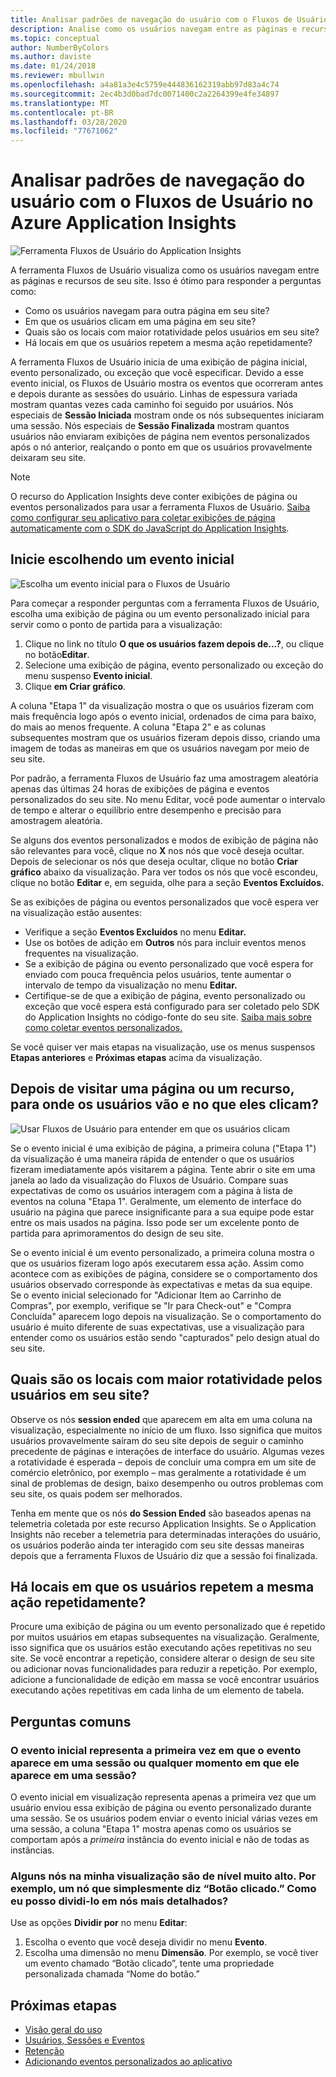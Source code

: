 ```yaml
---
title: Analisar padrões de navegação do usuário com o Fluxos de Usuário no Azure Application Insights | Microsoft Docs
description: Analise como os usuários navegam entre as páginas e recursos de seu aplicativo Web.
ms.topic: conceptual
author: NumberByColors
ms.author: daviste
ms.date: 01/24/2018
ms.reviewer: mbullwin
ms.openlocfilehash: a4a81a3e4c5759e444836162319abb97d83a4c74
ms.sourcegitcommit: 2ec4b3d0bad7dc0071400c2a2264399e4fe34897
ms.translationtype: MT
ms.contentlocale: pt-BR
ms.lasthandoff: 03/28/2020
ms.locfileid: "77671062"
---
```

# <a name="analyze-user-navigation-patterns-with-user-flows-in-application-insights"></a>Analisar padrões de navegação do usuário com o Fluxos de Usuário no Azure Application Insights

![Ferramenta Fluxos de Usuário do Application Insights](./media/usage-flows/00001-flows.png)

A ferramenta Fluxos de Usuário visualiza como os usuários navegam entre as páginas e recursos de seu site. Isso é ótimo para responder a perguntas como:

* Como os usuários navegam para outra página em seu site?
* Em que os usuários clicam em uma página em seu site?
* Quais são os locais com maior rotatividade pelos usuários em seu site?
* Há locais em que os usuários repetem a mesma ação repetidamente?

A ferramenta Fluxos de Usuário inicia de uma exibição de página inicial, evento personalizado, ou exceção que você especificar. Devido a esse evento inicial, os Fluxos de Usuário mostra os eventos que ocorreram antes e depois durante as sessões do usuário. Linhas de espessura variada mostram quantas vezes cada caminho foi seguido por usuários. Nós especiais de **Sessão Iniciada** mostram onde os nós subsequentes iniciaram uma sessão. Nós especiais de **Sessão Finalizada** mostram quantos usuários não enviaram exibições de página nem eventos personalizados após o nó anterior, realçando o ponto em que os usuários provavelmente deixaram seu site.

> [!NOTE]
> O recurso do Application Insights deve conter exibições de página ou eventos personalizados para usar a ferramenta Fluxos de Usuário. [Saiba como configurar seu aplicativo para coletar exibições de página automaticamente com o SDK do JavaScript do Application Insights](../../azure-monitor/app/javascript.md).
>
>

## <a name="start-by-choosing-an-initial-event"></a>Inicie escolhendo um evento inicial

![Escolha um evento inicial para o Fluxos de Usuário](./media/usage-flows/00002-flows-initial-event.png)

Para começar a responder perguntas com a ferramenta Fluxos de Usuário, escolha uma exibição de página ou um evento personalizado inicial para servir como o ponto de partida para a visualização:

1. Clique no link no título **O que os usuários fazem depois de...?**, ou clique no botão**Editar**.
2. Selecione uma exibição de página, evento personalizado ou exceção do menu suspenso **Evento inicial**.
3. Clique **em Criar gráfico**.

A coluna "Etapa 1" da visualização mostra o que os usuários fizeram com mais frequência logo após o evento inicial, ordenados de cima para baixo, do mais ao menos frequente. A coluna "Etapa 2" e as colunas subsequentes mostram que os usuários fizeram depois disso, criando uma imagem de todas as maneiras em que os usuários navegam por meio de seu site.

Por padrão, a ferramenta Fluxos de Usuário faz uma amostragem aleatória apenas das últimas 24 horas de exibições de página e eventos personalizados do seu site. No menu Editar, você pode aumentar o intervalo de tempo e alterar o equilíbrio entre desempenho e precisão para amostragem aleatória.

Se alguns dos eventos personalizados e modos de exibição de página não são relevantes para você, clique no **X** nos nós que você deseja ocultar. Depois de selecionar os nós que deseja ocultar, clique no botão **Criar gráfico** abaixo da visualização. Para ver todos os nós que você escondeu, clique no botão **Editar** e, em seguida, olhe para a seção **Eventos Excluídos.**

Se as exibições de página ou eventos personalizados que você espera ver na visualização estão ausentes:

* Verifique a seção **Eventos Excluídos** no menu **Editar.**
* Use os botões de adição em **Outros** nós para incluir eventos menos frequentes na visualização.
* Se a exibição de página ou evento personalizado que você espera for enviado com pouca frequência pelos usuários, tente aumentar o intervalo de tempo da visualização no menu **Editar.**
* Certifique-se de que a exibição de página, evento personalizado ou exceção que você espera está configurado para ser coletado pelo SDK do Application Insights no código-fonte do seu site. [Saiba mais sobre como coletar eventos personalizados.](../../azure-monitor/app/api-custom-events-metrics.md)

Se você quiser ver mais etapas na visualização, use os menus suspensos **Etapas anteriores** e **Próximas etapas** acima da visualização.

## <a name="after-visiting-a-page-or-feature-where-do-users-go-and-what-do-they-click"></a>Depois de visitar uma página ou um recurso, para onde os usuários vão e no que eles clicam?

![Usar Fluxos de Usuário para entender em que os usuários clicam](./media/usage-flows/00003-flows-one-step.png)

Se o evento inicial é uma exibição de página, a primeira coluna ("Etapa 1") da visualização é uma maneira rápida de entender o que os usuários fizeram imediatamente após visitarem a página. Tente abrir o site em uma janela ao lado da visualização do Fluxos de Usuário. Compare suas expectativas de como os usuários interagem com a página à lista de eventos na coluna "Etapa 1". Geralmente, um elemento de interface do usuário na página que parece insignificante para a sua equipe pode estar entre os mais usados na página. Isso pode ser um excelente ponto de partida para aprimoramentos do design de seu site.

Se o evento inicial é um evento personalizado, a primeira coluna mostra o que os usuários fizeram logo após executarem essa ação. Assim como acontece com as exibições de página, considere se o comportamento dos usuários observado corresponde às expectativas e metas da sua equipe. Se o evento inicial selecionado for "Adicionar Item ao Carrinho de Compras", por exemplo, verifique se "Ir para Check-out" e "Compra Concluída" aparecem logo depois na visualização. Se o comportamento do usuário é muito diferente de suas expectativas, use a visualização para entender como os usuários estão sendo "capturados" pelo design atual do seu site.

## <a name="where-are-the-places-that-users-churn-most-from-your-site"></a>Quais são os locais com maior rotatividade pelos usuários em seu site?

Observe os nós **session ended** que aparecem em alta em uma coluna na visualização, especialmente no início de um fluxo. Isso significa que muitos usuários provavelmente saíram do seu site depois de seguir o caminho precedente de páginas e interações de interface do usuário. Algumas vezes a rotatividade é esperada – depois de concluir uma compra em um site de comércio eletrônico, por exemplo – mas geralmente a rotatividade é um sinal de problemas de design, baixo desempenho ou outros problemas com seu site, os quais podem ser melhorados.

Tenha em mente que os nós **do Session Ended** são baseados apenas na telemetria coletada por este recurso Application Insights. Se o Application Insights não receber a telemetria para determinadas interações do usuário, os usuários poderão ainda ter interagido com seu site dessas maneiras depois que a ferramenta Fluxos de Usuário diz que a sessão foi finalizada.

## <a name="are-there-places-where-users-repeat-the-same-action-over-and-over"></a>Há locais em que os usuários repetem a mesma ação repetidamente?

Procure uma exibição de página ou um evento personalizado que é repetido por muitos usuários em etapas subsequentes na visualização. Geralmente, isso significa que os usuários estão executando ações repetitivas no seu site. Se você encontrar a repetição, considere alterar o design de seu site ou adicionar novas funcionalidades para reduzir a repetição. Por exemplo, adicione a funcionalidade de edição em massa se você encontrar usuários executando ações repetitivas em cada linha de um elemento de tabela.

## <a name="common-questions"></a>Perguntas comuns

### <a name="does-the-initial-event-represent-the-first-time-the-event-appears-in-a-session-or-any-time-it-appears-in-a-session"></a>O evento inicial representa a primeira vez em que o evento aparece em uma sessão ou qualquer momento em que ele aparece em uma sessão?

O evento inicial em visualização representa apenas a primeira vez que um usuário enviou essa exibição de página ou evento personalizado durante uma sessão. Se os usuários podem enviar o evento inicial várias vezes em uma sessão, a coluna "Etapa 1" mostra apenas como os usuários se comportam após a *primeira* instância do evento inicial e não de todas as instâncias.

### <a name="some-of-the-nodes-in-my-visualization-are-too-high-level-for-example-a-node-that-just-says-button-clicked-how-can-i-break-it-down-into-more-detailed-nodes"></a>Alguns nós na minha visualização são de nível muito alto. Por exemplo, um nó que simplesmente diz “Botão clicado.” Como eu posso dividi-lo em nós mais detalhados?

Use as opções **Dividir por** no menu **Editar**:

1. Escolha o evento que você deseja dividir no menu **Evento**.
2. Escolha uma dimensão no menu **Dimensão**. Por exemplo, se você tiver um evento chamado “Botão clicado”, tente uma propriedade personalizada chamada “Nome do botão.”

## <a name="next-steps"></a>Próximas etapas

* [Visão geral do uso](usage-overview.md)
* [Usuários, Sessões e Eventos](usage-segmentation.md)
* [Retenção](usage-retention.md)
* [Adicionando eventos personalizados ao aplicativo](../../azure-monitor/app/api-custom-events-metrics.md)
